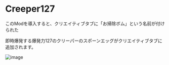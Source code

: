 # Creeper127

このModを導入すると、クリエイティブタブに「お掃除ボム」という名前が付けられた

即時爆発する爆発力127のクリーパーのスポーンエッグがクリエイティブタブに追加されます。

![image](https://github.com/TORO-Server/Creeper127/assets/77374813/d6f92967-f5b0-4f30-888d-0cb0d345af87)
